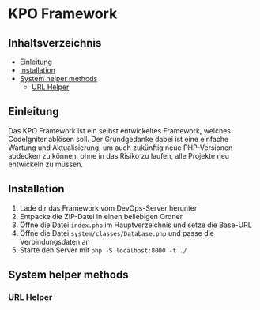 # KPO Framework

## Inhaltsverzeichnis
- [Einleitung](#einleitung)
- [Installation](#installation)
- [System helper methods](#system-helper-methods)
  - [URL Helper](#url-helper)

## Einleitung
Das KPO Framework ist ein selbst entwickeltes Framework, welches CodeIgniter ablösen
soll. Der Grundgedanke dabei ist eine einfache Wartung und Aktualisierung, um auch
zukünftig neue PHP-Versionen abdecken zu können, ohne in das Risiko zu laufen, alle
Projekte neu entwickeln zu müssen. 

## Installation
1. Lade dir das Framework vom DevOps-Server herunter
2. Entpacke die ZIP-Datei in einen beliebigen Ordner
3. Öffne die Datei `index.php` im Hauptverzeichnis und setze die Base-URL
4. Öffne die Datei `system/classes/Database.php` und passe die Verbindungsdaten an
5. Starte den Server mit `php -S localhost:8000 -t ./`

## System helper methods
### URL Helper